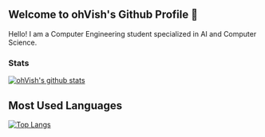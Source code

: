 ## Welcome to ohVish's Github Profile 👋

Hello! I am a Computer Engineering student specialized in AI and Computer Science.

### Stats
[![ohVish's github stats](https://github-readme-stats.vercel.app/api?username=ohVish&show_icons=true&theme=tokyonight)](https://github.com/anuraghazra/github-readme-stats)

## Most Used Languages
[![Top Langs](https://github-readme-stats.vercel.app/api/top-langs/?username=ohVish&show_icons=true&theme=tokyonight)](https://github.com/anuraghazra/github-readme-stats)
